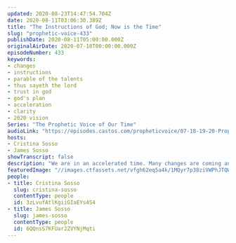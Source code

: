 ```yaml
---
updated: 2020-08-23T14:47:54.704Z
date: 2020-08-11T03:06:30.389Z
title: "The Instructions of God; Now is the Time"
slug: "prophetic-voice-433"
publishDate: 2020-08-11T05:00:00.000Z
originalAirDate: 2020-07-18T00:00:00.000Z
episodeNumber: 433
keywords:
- changes
- instructions
- parable of the talents
- thus sayeth the lord
- trust in god
- god's plan
- acceleration
- clarity
- 2020 vision
Series: "The Prophetic Voice of Our Time"
audioLink: "https://episodes.castos.com/propheticvoice/07-18-19-20-Prophetic-Voice-of-our-Time-[mixdown]-01.mp3"
hosts:
- Cristina Sosso
- James Sosso
showTranscript: false
description: "We are in an accelerated time. Many changes are coming and are here. If we don't follow the Lord's instructions now, what He had in store for us may be given to someone else. We must move forward will full abandon so we miss nothing. "
featuredImage: "//images.ctfassets.net/vfgh62eq5a4k/1MQyr7p38ziVWPhJTQW00I/a138aa79a321f7187e28fb7f1a024022/pexels-pixabay-258136__1_.jpg"
people:
- title: Cristina Sosso
  slug: cristina-sosso
  contentType: people
  id: 3zLvufAtlKgiiGIaEYs4S4
- title: James Sosso
  slug: james-sosso
  contentType: people
  id: 6QQnsS7KFUar2ZVYNjMqti
---
```

